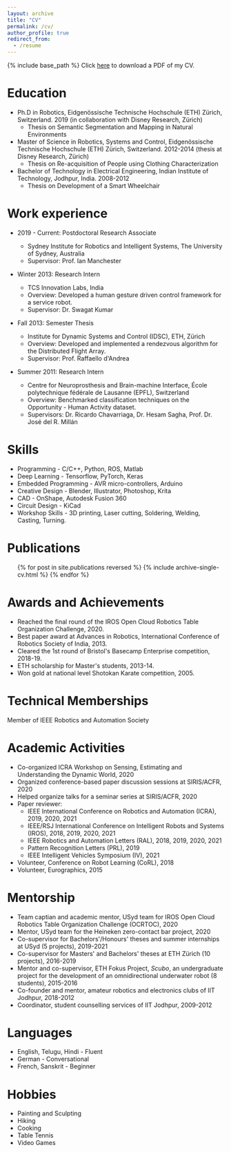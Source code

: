 ```yaml
---
layout: archive
title: "CV"
permalink: /cv/
author_profile: true
redirect_from:
  - /resume
---
```


{% include base_path %}
Click [here](../files/SundaraTejaswiDigumarti_CV.pdf) to download a PDF of my CV.

Education
======
* Ph.D in Robotics, Eidgenössische Technische Hochschule (ETH) Zürich, Switzerland. 2019 (in collaboration with Disney Research, Zürich)
  * Thesis on Semantic Segmentation and Mapping in Natural Environments
* Master of Science in Robotics, Systems and Control, Eidgenössische Technische Hochschule (ETH) Zürich, Switzerland. 2012-2014 (thesis at Disney Research, Zürich)
  * Thesis on Re-acquisition of People using Clothing Characterization
* Bachelor of Technology in Electrical Engineering, Indian Institute of Technology, Jodhpur, India. 2008-2012
  * Thesis on Development of a Smart Wheelchair  

Work experience
======
* 2019 - Current: Postdoctoral Research Associate
  * Sydney Institute for Robotics and Intelligent Systems, The University of Sydney, Australia
  * Supervisor: Prof. Ian Manchester

* Winter 2013: Research Intern
  * TCS Innovation Labs, India
  * Overview: Developed a human gesture driven control framework for a service robot.
  * Supervisor: Dr. Swagat Kumar

* Fall 2013: Semester Thesis  
  * Institute for Dynamic Systems and Control (IDSC), ETH, Zürich  
  * Overview: Developed and implemented a rendezvous algorithm for the Distributed Flight Array.  
  * Supervisor: Prof. Raffaello d'Andrea  

* Summer 2011: Research Intern
  * Centre for Neuroprosthesis and Brain-machine Interface, École polytechnique fédérale de Lausanne (EPFL), Switzerland
  * Overview: Benchmarked classification techniques on the Opportunity - Human Activity dataset.
  * Supervisors: Dr. Ricardo Chavarriaga, Dr. Hesam Sagha, Prof. Dr. José del R. Millán
  
Skills
======
* Programming - C/C++, Python, ROS, Matlab
* Deep Learning - Tensorflow, PyTorch, Keras
* Embedded Programming - AVR micro-controllers, Arduino
* Creative Design - Blender, Illustrator, Photoshop, Krita
* CAD - OnShape, Autodesk Fusion 360
* Circuit Design - KiCad
* Workshop Skills - 3D printing, Laser cutting, Soldering, Welding, Casting, Turning. 

Publications
======
  <ul>{% for post in site.publications reversed %}
    {% include archive-single-cv.html %}
  {% endfor %}</ul>

Awards and Achievements
======
* Reached the final round of the IROS Open Cloud Robotics Table Organization Challenge, 2020.  
* Best paper award at Advances in Robotics, International Conference of Robotics Society of India, 2013.  
* Cleared the 1st round of Bristol's Basecamp Enterprise competition, 2018-19.  
* ETH scholarship for Master's students, 2013-14.  
* Won gold at national level Shotokan Karate competition, 2005.  
  
Technical Memberships
======
Member of IEEE Robotics and Automation Society

Academic Activities
======
* Co-organized ICRA Workshop on Sensing, Estimating and Understanding the Dynamic World, 2020  
* Organized conference-based paper discussion sessions at SIRIS/ACFR, 2020  
* Helped organize talks for a seminar series at SIRIS/ACFR, 2020  
* Paper reviewer:  
  * IEEE International Conference on Robotics and Automation (ICRA), 2019, 2020, 2021  
  * IEEE/RSJ International Conference on Intelligent Robots and Systems (IROS), 2018, 2019, 2020, 2021  
  * IEEE Robotics and Automation Letters (RAL), 2018, 2019, 2020, 2021  
  * Pattern Recognition Letters (PRL), 2019  
  * IEEE Intelligent Vehicles Symposium (IV), 2021  
* Volunteer, Conference on Robot Learning (CoRL), 2018  
* Volunteer, Eurographics, 2015  

Mentorship
======
* Team captian and academic mentor, USyd team for IROS Open Cloud Robotics Table Organization Challenge (OCRTOC), 2020  
* Mentor, USyd team for the Heineken zero-contact bar project, 2020  
* Co-supervisor for Bachelors'/Honours' theses and summer internships at USyd (5 projects), 2019-2021  
* Co-supervisor for Masters' and Bachelors' theses at ETH Zürich (10 projects), 2016-2019  
* Mentor and co-supervisor, ETH Fokus Project, *Scubo*, an undergraduate project for the development of an omnidirectional underwater robot (8 students), 2015-2016  
* Co-founder and mentor, amateur robotics and electronics clubs of IIT Jodhpur, 2018-2012  
* Coordinator, student counselling services of IIT Jodhpur, 2009-2012  

Languages
======
* English, Telugu, Hindi - Fluent
* German - Conversational
* French, Sanskrit - Beginner
  
Hobbies
======
* Painting and Sculpting
* Hiking
* Cooking
* Table Tennis
* Video Games
